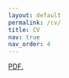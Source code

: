 ```yaml
---
layout: default
permalink: /cv/
title: CV
nav: true
nav_order: 4
---
```


<a href="../assets/pdf/cv_sijiali_24fall.pdf" target="_blank">PDF.</a>
